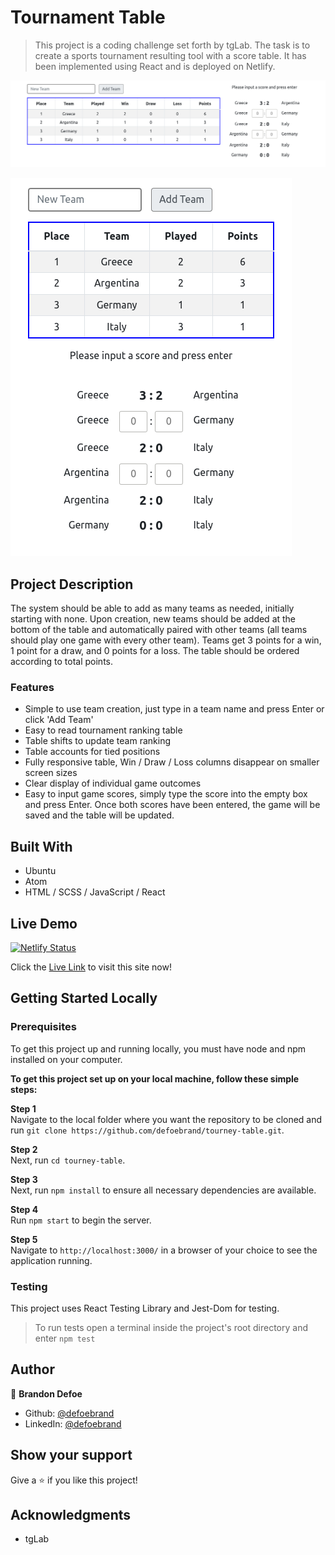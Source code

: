 # Tournament Table

> This project is a coding challenge set forth by tgLab. The task is to create a sports tournament resulting tool with a score table. It has been implemented using React and is deployed on Netlify.

![screenshot](public/screenshot1.png)

![screenshot](public/screenshot2.png)

## Project Description
The system should be able to add as many teams as needed, initially starting with none. Upon creation, new teams should be added at the bottom of the table and automatically paired with other teams (all teams should play one game with every other team). Teams get 3 points for a win, 1 point for a draw, and 0 points for a loss. The table should be ordered according to total points.

### Features

-   Simple to use team creation, just type in a team name and press Enter or click 'Add Team'
-   Easy to read tournament ranking table
-   Table shifts to update team ranking
-   Table accounts for tied positions
-   Fully responsive table, Win / Draw / Loss columns disappear on smaller screen sizes
-   Clear display of individual game outcomes
-   Easy to input game scores, simply type the score into the empty box and press Enter. Once both scores have been entered, the game will be saved and the table will be updated.

## Built With

-   Ubuntu
-   Atom
-   HTML / SCSS / JavaScript / React

## Live Demo
[![Netlify Status](https://api.netlify.com/api/v1/badges/f0577a9f-a3dc-4275-b448-64828bea7e82/deploy-status)](https://app.netlify.com/sites/tourney-table/deploys)

Click the [Live Link](https://tourney-table.netlify.app/) to visit this site now!

## Getting Started Locally

### Prerequisites
To get this project up and running locally, you must have node and npm installed on your computer.

**To get this project set up on your local machine, follow these simple steps:**

**Step 1**<br>
Navigate to the local folder where you want the repository to be cloned and run
`git clone https://github.com/defoebrand/tourney-table.git`.<br>

**Step 2**<br>
Next, run `cd tourney-table`.<br>

**Step 3**<br>
Next, run `npm install` to ensure all necessary dependencies are available.<br>

**Step 4**<br>
Run `npm start` to begin the server.<br>

**Step 5**<br>
Navigate to `http://localhost:3000/` in a browser of your choice to see the application running.<br>

### Testing
This project uses React Testing Library and Jest-Dom for testing.
> To run tests open a terminal inside the project's root directory and enter `npm test`

## Author

👤 **Brandon Defoe**

-   Github: [@defoebrand](https://github.com/defoebrand)
-   LinkedIn: [@defoebrand](https://www.linkedin.com/in/defoebrand/)

## Show your support

Give a ⭐️ if you like this project!

## Acknowledgments

-   tgLab
